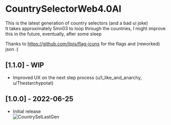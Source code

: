 # CountrySelectorWeb4.0AI
This is the latest generation of country selectors (and a bad ui joke)  
It takes approximately 5mn03 to loop through the countries, I might improve this in the future, eventually, after some sleep  

Thanks to https://github.com/lipis/flag-icons for the flags and (reworked) json :)


## [1.1.0] - WIP
- Improved UX on the next step process (u/I_like_and_anarchy, u/Thestarchypotat)


## [1.0.0] - 2022-06-25
- Initial release  
![CountrySelLastGen](https://user-images.githubusercontent.com/9906385/175755963-5eb7ea56-281e-483d-9846-3809852c7d38.gif)
